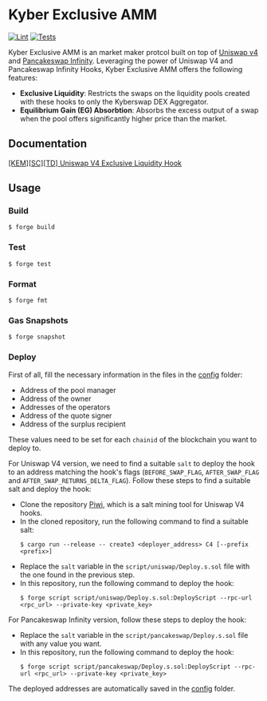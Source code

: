 # Kyber Exclusive AMM

[![Lint](https://github.com/KyberNetwork/ks-exclusive-liquidity-sc/actions/workflows/lint.yml/badge.svg)](https://github.com/KyberNetwork/ks-exclusive-liquidity-sc/actions/workflows/lint.yml)
[![Tests](https://github.com/KyberNetwork/ks-exclusive-liquidity-sc/actions/workflows/test.yml/badge.svg)](https://github.com/KyberNetwork/ks-exclusive-liquidity-sc/actions/workflows/test.yml)

Kyber Exclusive AMM is an market maker protcol built on top of [Uniswap v4](https://github.com/Uniswap/v4-core) and [Pancakeswap Infinity](https://github.com/pancakeswap/infinity-core). Leveraging the power of Uniswap V4 and Pancakeswap Infinity Hooks, Kyber Exclusive AMM offers the following features:
- **Exclusive Liquidity**: Restricts the swaps on the liquidity pools created with these hooks to only the Kyberswap DEX Aggregator.
- **Equilibrium Gain (EG) Absorbtion**: Absorbs the excess output of a swap when the pool offers significantly higher price than the market.

## Documentation

[[KEM][SC][TD] Uniswap V4 Exclusive Liquidity Hook](https://www.notion.so/kybernetwork/KEM-SC-TD-Uniswap-V4-Exclusive-Liquidity-Hook-1c026751887e80baa4eed97febdaa7c0)

## Usage

### Build

```shell
$ forge build
```

### Test

```shell
$ forge test
```

### Format

```shell
$ forge fmt
```

### Gas Snapshots

```shell
$ forge snapshot
```

### Deploy

First of all, fill the necessary information in the files in the [config](./script/config) folder:

- Address of the pool manager
- Address of the owner
- Addresses of the operators
- Address of the quote signer
- Address of the surplus recipient

These values need to be set for each `chainid` of the blockchain you want to deploy to.

For Uniswap V4 version, we need to find a suitable `salt` to deploy the hook to an address matching the hook's flags (`BEFORE_SWAP_FLAG`, `AFTER_SWAP_FLAG` and `AFTER_SWAP_RETURNS_DELTA_FLAG`).
Follow these steps to find a suitable salt and deploy the hook:

- Clone the repository [Piwi](https://github.com/thepluck/piwi), which is a salt mining tool for Uniswap V4 hooks.
- In the cloned repository, run the following command to find a suitable salt:
  ```
  $ cargo run --release -- create3 <deployer_address> C4 [--prefix <prefix>]
  ```
- Replace the `salt` variable in the `script/uniswap/Deploy.s.sol` file with the one found in the previous step.
- In this repository, run the following command to deploy the hook:
  ```shell
  $ forge script script/uniswap/Deploy.s.sol:DeployScript --rpc-url <rpc_url> --private-key <private_key>
  ```

For Pancakeswap Infinity version, follow these steps to deploy the hook:

- Replace the `salt` variable in the `script/pancakeswap/Deploy.s.sol` file with any value you want.
- In this repository, run the following command to deploy the hook:
  ```shell
  $ forge script script/pancakeswap/Deploy.s.sol:DeployScript --rpc-url <rpc_url> --private-key <private_key>
  ```

The deployed addresses are automatically saved in the [config](./script/config) folder.
